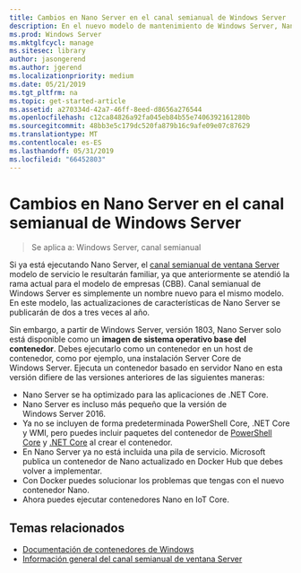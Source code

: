 ```yaml
---
title: Cambios en Nano Server en el canal semianual de Windows Server
description: En el nuevo modelo de mantenimiento de Windows Server, Nano Server es solo un sistema operativo del contenedor con algunos cambios de características.
ms.prod: Windows Server
ms.mktglfcycl: manage
ms.sitesec: library
author: jasongerend
ms.author: jgerend
ms.localizationpriority: medium
ms.date: 05/21/2019
ms.tgt_pltfrm: na
ms.topic: get-started-article
ms.assetid: a270334d-42a7-46ff-8eed-d8656a276544
ms.openlocfilehash: c12ca84826a92fa045eb84b55e7406392161280b
ms.sourcegitcommit: 48bb3e5c179dc520fa879b16c9afe09e07c87629
ms.translationtype: MT
ms.contentlocale: es-ES
ms.lasthandoff: 05/31/2019
ms.locfileid: "66452803"
---
```

# <a name="changes-to-nano-server-in-windows-server-semi-annual-channel"></a>Cambios en Nano Server en el canal semianual de Windows Server

>Se aplica a: Windows Server, canal semianual

Si ya está ejecutando Nano Server, el [canal semianual de ventana Server](../get-started-19/servicing-channels-19.md) modelo de servicio le resultarán familiar, ya que anteriormente se atendió la rama actual para el modelo de empresas (CBB). Canal semianual de Windows Server es simplemente un nombre nuevo para el mismo modelo. En este modelo, las actualizaciones de características de Nano Server se publicarán de dos a tres veces al año.

Sin embargo, a partir de Windows Server, versión 1803, Nano Server solo está disponible como un **imagen de sistema operativo base del contenedor**. Debes ejecutarlo como un contenedor en un host de contenedor, como por ejemplo, una instalación Server Core de Windows Server. Ejecuta un contenedor basado en servidor Nano en esta versión difiere de las versiones anteriores de las siguientes maneras:

- Nano Server se ha optimizado para las aplicaciones de .NET Core.
- Nano Server es incluso más pequeño que la versión de Windows Server 2016.
- Ya no se incluyen de forma predeterminada PowerShell Core, .NET Core y WMI, pero puedes incluir paquetes del contenedor de [PowerShell Core](https://hub.docker.com/r/microsoft/powershell/) y [.NET Core](https://hub.docker.com/r/microsoft/dotnet/) al crear el contenedor.
- En Nano Server ya no está incluida una pila de servicio. Microsoft publica un contenedor de Nano actualizado en Docker Hub que debes volver a implementar.
- Con Docker puedes solucionar los problemas que tengas con el nuevo contenedor Nano.
- Ahora puedes ejecutar contenedores Nano en IoT Core.

## <a name="related-topics"></a>Temas relacionados

- [Documentación de contenedores de Windows](http://aka.ms/windowscontainers)
- [Información general del canal semianual de ventana Server](../get-started-19/servicing-channels-19.md)

